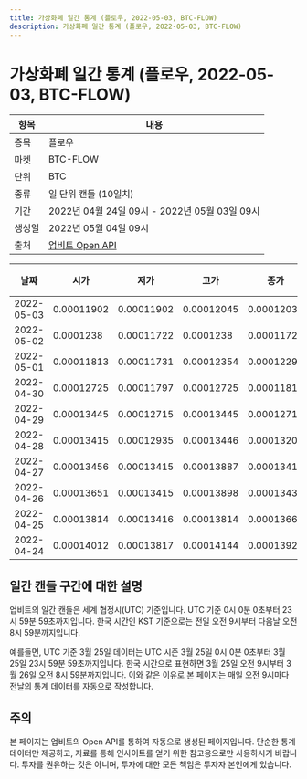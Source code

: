 ```yaml
---
title: 가상화폐 일간 통계 (플로우, 2022-05-03, BTC-FLOW)
description: 가상화폐 일간 통계 (플로우, 2022-05-03, BTC-FLOW)
---
```



가상화폐 일간 통계 (플로우, 2022-05-03, BTC-FLOW)
===

|항목|내용|
|--|--|
|종목|플로우|
|마켓|BTC-FLOW|
|단위|BTC|
|종류|일 단위 캔들 (10일치)|
|기간|2022년 04월 24일 09시 - 2022년 05월 03일 09시|
|생성일|2022년 05월 04일 09시|
|출처|[업비트 Open API](https://docs.upbit.com)|


|날짜|시가|저가|고가|종가|비고|
|--|--|--|--|--|--|
|2022-05-03|0.00011902|0.00011902|0.00012045|0.00012032|    |
|2022-05-02|0.0001238|0.00011722|0.0001238|0.00011722|    |
|2022-05-01|0.00011813|0.00011731|0.00012354|0.00012296|    |
|2022-04-30|0.00012725|0.00011797|0.00012725|0.00011813|    |
|2022-04-29|0.00013445|0.00012715|0.00013445|0.00012715|    |
|2022-04-28|0.00013415|0.00012935|0.00013446|0.00013205|    |
|2022-04-27|0.00013456|0.00013415|0.00013887|0.00013415|    |
|2022-04-26|0.00013651|0.00013415|0.00013898|0.00013437|    |
|2022-04-25|0.00013814|0.00013416|0.00013814|0.00013662|    |
|2022-04-24|0.00014012|0.00013817|0.00014144|0.00013929|    |


일간 캔들 구간에 대한 설명
---


업비트의 일간 캔들은 세계 협정시(UTC) 기준입니다. 
UTC 기준 0시 0분 0초부터 23시 59분 59초까지입니다. 
한국 시간인 KST 기준으로는 전일 오전 9시부터 다음날 오전 8시 59분까지입니다. 


예를들면, UTC 기준 3월 25일 데이터는 UTC 시준 3월 25일 0시 0분 0초부터 3월 25일 23시 59분 59초까지입니다. 
한국 시간으로 표현하면 3월 25일 오전 9시부터 3월 26일 오전 8시 59분까지입니다. 
이와 같은 이유로 본 페이지는 매일 오전 9시마다 전날의 통계 데이터를 자동으로 작성합니다. 


주의
---


본 페이지는 업비트의 Open API를 통하여 자동으로 생성된 페이지입니다. 
단순한 통계 데이터만 제공하고, 자료를 통해 인사이트를 얻기 위한 참고용으로만 사용하시기 바랍니다. 
투자를 권유하는 것은 아니며, 투자에 대한 모든 책임은 투자자 본인에게 있습니다. 
